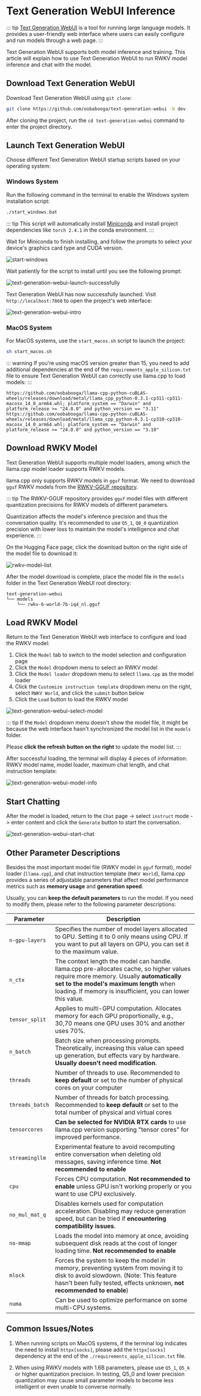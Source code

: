 # Text Generation WebUI Inference

::: tip
[Text Generation WebUI](https://github.com/oobabooga/text-generation-webui) is a tool for running large language models. It provides a user-friendly web interface where users can easily configure and run models through a web page.
:::

Text Generation WebUI supports both model inference and training. This article will explain how to use Text Generation WebUI to run RWKV model inference and chat with the model.

## Download Text Generation WebUI

Download Text Generation WebUI using `git clone`:

```bash
git clone https://github.com/oobabooga/text-generation-webui -b dev
```

After cloning the project, run the `cd text-generation-webui` command to enter the project directory.

## Launch Text Generation WebUI

Choose different Text Generation WebUI startup scripts based on your operating system:

### Windows System

Run the following command in the terminal to enable the Windows system installation script:

```bash copy
./start_windows.bat
```

::: tip
This script will automatically install [Miniconda](https://docs.anaconda.com/miniconda/) and install project dependencies like `torch 2.4.1` in the conda environment.
:::

Wait for Miniconda to finish installing, and follow the prompts to select your device's graphics card type and CUDA version.

![start-windows](./imgs/text-generation-webui-start-windows.png)

Wait patiently for the script to install until you see the following prompt:

![text-generation-webui-launch-successfully](./imgs/text-generation-webui-launch-successfully.png)

Text Generation WebUI has now successfully launched. Visit `http://localhost:7860` to open the project's web interface:

![text-generation-webui-intro](./imgs/text-generation-webui-intro.png)

### MacOS System

For MacOS systems, use the `start_macos.sh` script to launch the project:

```bash copy
sh start_macos.sh
```

::: warning
If you're using macOS version greater than 15, you need to add additional dependencies at the end of the `requirements_apple_silicon.txt` file to ensure Text Generation WebUI can correctly use llama.cpp to load models:
:::

``` Text copy
https://github.com/oobabooga/llama-cpp-python-cuBLAS-wheels/releases/download/metal/llama_cpp_python-0.3.1-cp311-cp311-macosx_14_0_arm64.whl; platform_system == "Darwin" and platform_release >= "24.0.0" and python_version == "3.11"
https://github.com/oobabooga/llama-cpp-python-cuBLAS-wheels/releases/download/metal/llama_cpp_python-0.3.1-cp310-cp310-macosx_14_0_arm64.whl; platform_system == "Darwin" and platform_release >= "24.0.0" and python_version == "3.10"
```

## Download RWKV Model

Text Generation WebUI supports multiple model loaders, among which the llama.cpp model loader supports RWKV models.

llama.cpp only supports RWKV models in `gguf` format. We need to download `gguf` RWKV models from the [RWKV-GGUF repository](https://huggingface.co/latestissue).

::: tip
The RWKV-GGUF repository provides `gguf` model files with different quantization precisions for RWKV models of different parameters.

Quantization affects the model's inference precision and thus the conversation quality. It's recommended to use `Q5_1`, `Q8_0` quantization precision with lower loss to maintain the model's intelligence and chat experience.
:::

On the Hugging Face page, click the download button on the right side of the model file to download it:

![rwkv-model-list](./imgs/text-generation-webui-rwkv-model-list.png)

After the model download is complete, place the model file in the `models` folder in the Text Generation WebUI root directory:

```
text-generation-webui
└── models
    └── rwkv-6-world-7b-iq4_nl.gguf
```

## Load RWKV Model

Return to the Text Generation WebUI web interface to configure and load the RWKV model:

1. Click the `Model` tab to switch to the model selection and configuration page
2. Click the `Model` dropdown menu to select an RWKV model
3. Click the `Model loader` dropdown menu to select `llama.cpp` as the model loader
4. Click the `Customize instruction template` dropdown menu on the right, select `RWKV World`, and click the `submit` button below
5. Click the `Load` button to load the RWKV model

![text-generation-webui-select-model](./imgs/text-generation-webui-select-model.png)

::: tip
If the `Model` dropdown menu doesn't show the model file, it might be because the web interface hasn't synchronized the model list in the `models` folder.

Please **click the refresh button on the right** to update the model list.
:::

After successful loading, the terminal will display 4 pieces of information: RWKV model name, model loader, maximum chat length, and chat instruction template:

![text-generation-webui-model-info](./imgs/text-generation-webui-model-info.png)

## Start Chatting

After the model is loaded, return to the `Chat` page -> select `instruct` mode -> enter content and click the `Generate` button to start the conversation.

![text-generation-webui-start-chat](./imgs/text-generation-webui-start-chat.png)

## Other Parameter Descriptions

Besides the most important model file (RWKV model in `gguf` format), model loader (`llama.cpp`), and chat instruction template (`RWKV World`), llama.cpp provides a series of adjustable parameters that affect model performance metrics such as **memory usage** and **generation speed**.

Usually, you can **keep the default parameters** to run the model. If you need to modify them, please refer to the following parameter descriptions:

| Parameter       | Description                                                                                                                                                                                                                               |
| --------------- | ----------------------------------------------------------------------------------------------------------------------------------------------------------------------------------------------------------------------------------------- |
| `n-gpu-layers`  | Specifies the number of model layers allocated to GPU. Setting it to 0 only means using CPU. If you want to put all layers on GPU, you can set it to the maximum value.                                                                     |
| `n_ctx`         | The context length the model can handle. llama.cpp pre-allocates cache, so higher values require more memory. Usually **automatically set to the model's maximum length** when loading. If memory is insufficient, you can lower this value. |
| `tensor_split`  | Applies to multi-GPU computation. Allocates memory for each GPU proportionally, e.g., 30,70 means one GPU uses 30% and another uses 70%.                                                                                                    |
| `n_batch`       | Batch size when processing prompts. Theoretically, increasing this value can speed up generation, but effects vary by hardware. **Usually doesn't need modification**.                                                                       |
| `threads`       | Number of threads to use. Recommended to **keep default** or set to the number of physical cores on your computer                                                                                                                           |
| `threads_batch` | Number of threads for batch processing. Recommended to **keep default** or set to the total number of physical and virtual cores                                                                                                            |
| `tensorcores`   | **Can be selected for NVIDIA RTX cards** to use llama.cpp version supporting "tensor cores" for improved performance.                                                                                                                       |
| `streamingllm`  | Experimental feature to avoid recomputing entire conversation when deleting old messages, saving inference time. **Not recommended to enable**                                                                                               |
| `cpu`           | Forces CPU computation. **Not recommended to enable** unless GPU isn't working properly or you want to use CPU exclusively.                                                                                                                  |
| `no_mul_mat_q`  | Disables kernels used for computation acceleration. Disabling may reduce generation speed, but can be tried if **encountering compatibility issues**.                                                                                        |
| `no-mmap`       | Loads the model into memory at once, avoiding subsequent disk reads at the cost of longer loading time. **Not recommended to enable**                                                                                                       |
| `mlock`         | Forces the system to keep the model in memory, preventing system from moving it to disk to avoid slowdown. (Note: This feature hasn't been fully tested, effects unknown, **not recommended to enable**)                                     |
| `numa`          | Can be used to optimize performance on some multi-CPU systems.                                                                                                                                                                             |

## Common Issues/Notes

1. When running scripts on MacOS systems, if the terminal log indicates the need to install `httpx[socks]`, please add the `httpx[socks]` dependency at the end of the `./requirements_apple_silicon.txt` file.

2. When using RWKV models with 1.6B parameters, please use `Q5_1`, `Q5_k` or higher quantization precision. In testing, Q5_0 and lower precision quantization may cause small parameter models to become less intelligent or even unable to converse normally.